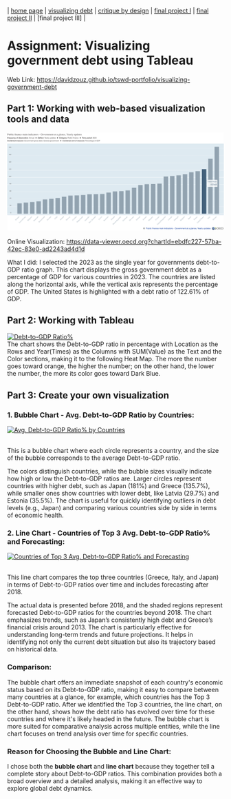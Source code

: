 | [home page](https://davidzouz.github.io/tswd-portfolio/) | [visualizing debt](https://davidzouz.github.io/tswd-portfolio/visualizing-government-debt) | [critique by design](https://davidzouz.github.io/tswd-portfolio/critique-by-design) | [final project I](https://davidzouz.github.io/tswd-portfolio/final-project-part-one) | [final project II](https://davidzouz.github.io/tswd-portfolio/final-project-part-two) | [final project III] |

# Assignment: Visualizing government debt using Tableau
Web Link: <https://davidzouz.github.io/tswd-portfolio/visualizing-government-debt>

## Part 1: Working with web-based visualization tools and data

![debt-to-GDP ratio](public-finance-main-indicators.jpg)

Online Visualization: <https://data-viewer.oecd.org?chartId=ebdfc227-57ba-42ec-83e0-ad2243ad4d1d>

What I did: I selected the 2023 as the single year for governments debt-to-GDP ratio graph. This chart displays the gross government debt as a percentage of GDP for various countries in 2023. The countries are listed along the horizontal axis, while the vertical axis represents the percentage of GDP. The United States is highlighted with a debt ratio of 122.61% of GDP.

## Part 2: Working with Tableau

<div class='tableauPlaceholder' id='viz1725567390614' style='position: relative'><noscript><a href='#'><img alt='Debt-to-GDP Ratio% ' src='https:&#47;&#47;public.tableau.com&#47;static&#47;images&#47;TS&#47;TSD-VisualizinggovernmentdebtusingTableau-Part2-DavidZou&#47;Debt-to-GDPRatio&#47;1_rss.png' style='border: none' /></a></noscript><object class='tableauViz'  style='display:none;'><param name='host_url' value='https%3A%2F%2Fpublic.tableau.com%2F' /> <param name='embed_code_version' value='3' /> <param name='site_root' value='' /><param name='name' value='TSD-VisualizinggovernmentdebtusingTableau-Part2-DavidZou&#47;Debt-to-GDPRatio' /><param name='tabs' value='no' /><param name='toolbar' value='yes' /><param name='static_image' value='https:&#47;&#47;public.tableau.com&#47;static&#47;images&#47;TS&#47;TSD-VisualizinggovernmentdebtusingTableau-Part2-DavidZou&#47;Debt-to-GDPRatio&#47;1.png' /> <param name='animate_transition' value='yes' /><param name='display_static_image' value='yes' /><param name='display_spinner' value='yes' /><param name='display_overlay' value='yes' /><param name='display_count' value='yes' /><param name='language' value='en-US' /><param name='filter' value='publish=yes' /></object></div> 
<script type='text/javascript'>
  var divElement = document.getElementById('viz1725567390614');
  var vizElement = divElement.getElementsByTagName('object')[0];
  vizElement.style.width='100%';vizElement.style.height=(divElement.offsetWidth*0.75)+'px';
  var scriptElement = document.createElement('script');
  scriptElement.src = 'https://public.tableau.com/javascripts/api/viz_v1.js';
  vizElement.parentNode.insertBefore(scriptElement, vizElement);
</script>
The chart shows the Debt-to-GDP ratio in percentage with Location as the Rows and Year(Times) as the Columns with SUM(Value) as the Text and the Color sections, making it to the following Heat Map. The more the number goes toward orange, the higher the number; on the other hand, the lower the number, the more its color goes toward Dark Blue.

## Part 3: Create your own visualization

### 1. Bubble Chart - Avg. Debt-to-GDP Ratio by Countries:

<div class='tableauPlaceholder' id='viz1725575029059' style='position: relative'><noscript><a href='#'><img alt='Avg. Debt-to-GDP Ratio% by Countries ' src='https:&#47;&#47;public.tableau.com&#47;static&#47;images&#47;TS&#47;TSD-VisualizinggovernmentdebtusingTableau-Part3Bubble-DavidZou&#47;Avg_Debt-to-GDPRatio&#47;1_rss.png' style='border: none' /></a></noscript><object class='tableauViz'  style='display:none;'><param name='host_url' value='https%3A%2F%2Fpublic.tableau.com%2F' /> <param name='embed_code_version' value='3' /> <param name='site_root' value='' /><param name='name' value='TSD-VisualizinggovernmentdebtusingTableau-Part3Bubble-DavidZou&#47;Avg_Debt-to-GDPRatio' /><param name='tabs' value='no' /><param name='toolbar' value='yes' /><param name='static_image' value='https:&#47;&#47;public.tableau.com&#47;static&#47;images&#47;TS&#47;TSD-VisualizinggovernmentdebtusingTableau-Part3Bubble-DavidZou&#47;Avg_Debt-to-GDPRatio&#47;1.png' /> <param name='animate_transition' value='yes' /><param name='display_static_image' value='yes' /><param name='display_spinner' value='yes' /><param name='display_overlay' value='yes' /><param name='display_count' value='yes' /><param name='language' value='en-US' /><param name='filter' value='publish=yes' /></object></div>
<script type='text/javascript'>
  var divElement = document.getElementById('viz1725575029059');
  var vizElement = divElement.getElementsByTagName('object')[0];
  vizElement.style.width='100%';vizElement.style.height=(divElement.offsetWidth*0.75)+'px';
  var scriptElement = document.createElement('script');
  scriptElement.src = 'https://public.tableau.com/javascripts/api/viz_v1.js';
  vizElement.parentNode.insertBefore(scriptElement, vizElement);
</script>
<br/>

This is a bubble chart where each circle represents a country, and the size of the bubble corresponds to the average Debt-to-GDP ratio.

The colors distinguish countries, while the bubble sizes visually indicate how high or low the Debt-to-GDP ratios are. Larger circles represent countries with higher debt, such as Japan (181%) and Greece (135.7%), while smaller ones show countries with lower debt, like Latvia (29.7%) and Estonia (35.5%). The chart is useful for quickly identifying outliers in debt levels (e.g., Japan) and comparing various countries side by side in terms of economic health.

### 2. Line Chart - Countries of Top 3 Avg. Debt-to-GDP Ratio% and Forecasting:

<div class='tableauPlaceholder' id='viz1725575501678' style='position: relative'><noscript><a href='#'><img alt='Countries of Top 3 Avg. Debt-to-GDP Ratio% and Forecasting ' src='https:&#47;&#47;public.tableau.com&#47;static&#47;images&#47;TS&#47;TSD-VisualizinggovernmentdebtusingTableau-Part3Line-DavidZou&#47;Top3DtGCountieswForec_&#47;1_rss.png' style='border: none' /></a></noscript><object class='tableauViz'  style='display:none;'><param name='host_url' value='https%3A%2F%2Fpublic.tableau.com%2F' /> <param name='embed_code_version' value='3' /> <param name='site_root' value='' /><param name='name' value='TSD-VisualizinggovernmentdebtusingTableau-Part3Line-DavidZou&#47;Top3DtGCountieswForec_' /><param name='tabs' value='no' /><param name='toolbar' value='yes' /><param name='static_image' value='https:&#47;&#47;public.tableau.com&#47;static&#47;images&#47;TS&#47;TSD-VisualizinggovernmentdebtusingTableau-Part3Line-DavidZou&#47;Top3DtGCountieswForec_&#47;1.png' /> <param name='animate_transition' value='yes' /><param name='display_static_image' value='yes' /><param name='display_spinner' value='yes' /><param name='display_overlay' value='yes' /><param name='display_count' value='yes' /><param name='language' value='en-US' /><param name='filter' value='publish=yes' /></object></div>                
<script type='text/javascript'>
  var divElement = document.getElementById('viz1725575501678');
  var vizElement = divElement.getElementsByTagName('object')[0];
  vizElement.style.width='100%';vizElement.style.height=(divElement.offsetWidth*0.75)+'px';
  var scriptElement = document.createElement('script');
  scriptElement.src = 'https://public.tableau.com/javascripts/api/viz_v1.js';
  vizElement.parentNode.insertBefore(scriptElement, vizElement);
</script>
<br/>

This line chart compares the top three countries (Greece, Italy, and Japan) in terms of Debt-to-GDP ratios over time and includes forecasting after 2018.

The actual data is presented before 2018, and the shaded regions represent forecasted Debt-to-GDP ratios for the countries beyond 2018. The chart emphasizes trends, such as Japan’s consistently high debt and Greece’s financial crisis around 2013. The chart is particularly effective for understanding long-term trends and future projections. It helps in identifying not only the current debt situation but also its trajectory based on historical data.

### Comparison:
The bubble chart offers an immediate snapshot of each country's economic status based on its Debt-to-GDP ratio, making it easy to compare between many countries at a glance, for example, which countries has the Top 3 Debt-to-GDP ratio. After we identified the Top 3 countries, the line chart, on the other hand, shows how the debt ratio has evolved over time for these countries and where it's likely headed in the future. The bubble chart is more suited for comparative analysis across multiple entities, while the line chart focuses on trend analysis over time for specific countries.

### Reason for Choosing the Bubble and Line Chart:
I chose both the **bubble chart** and **line chart** because they together tell a complete story about Debt-to-GDP ratios. This combination provides both a broad overview and a detailed analysis, making it an effective way to explore global debt dynamics.


